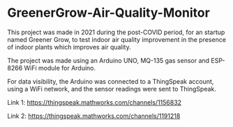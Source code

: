 # GreenerGrow-Air-Quality-Monitor
This project was made in 2021 during the post-COVID period, for an startup named Greener Grow, to test indoor air quality improvement in the presence of indoor plants which improves air quality.

The project was made using an Arduino UNO, MQ-135 gas sensor and ESP-8266 WiFi module for Arduino.

For data visibility, the Arduino was connected to a ThingSpeak account, using a WiFi network, and the sensor readings were sent to ThingSpeak.

Link 1: https://thingspeak.mathworks.com/channels/1156832

Link 2: https://thingspeak.mathworks.com/channels/1191218
